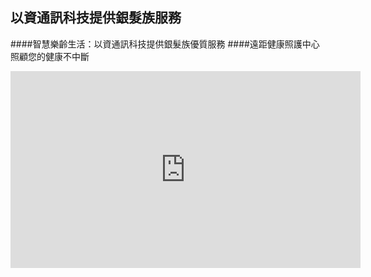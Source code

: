 ## 以資通訊科技提供銀髮族服務

####智慧樂齡生活：以資通訊科技提供銀髮族優質服務
####遠距健康照護中心 照顧您的健康不中斷
<iframe width="560" height="315" src="https://www.youtube.com/embed/IN5JCLjOy3k" frameborder="0" allowfullscreen></iframe>
